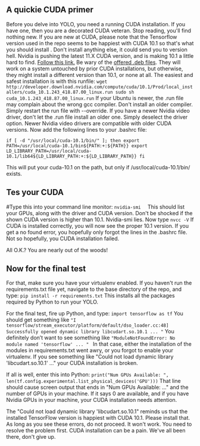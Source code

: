 ## A quickie CUDA primer

Before you delve into YOLO, you need a running CUDA installation. If you have one, then you are a decorated CUDA veteran. Stop reading, you'll find nothing new.
If you are new at CUDA, please note that the Tensorflow version used in the repo seems to be happiest with CUDA 10.1 so that's what you should install . Don't install anything else, it could send you to version hell. Nvidia is pushing the latest 11.X CUDA version, and is making 10.1 a little hard to find. [Follow this link.](https://developer.nvidia.com/cuda-10.1-download-archive-update2)
Be wary of the [offered .deb files](https://developer.nvidia.com/cuda-10.1-download-archive-update2target_os=Linux&target_arch=x86_64&target_distro=Ubuntu&target_version=1804&target_type=deblocal). They will work on a system untouched by prior CUDA installations, but otherwise, they might install a different version than 10.1, or none at all. The easiest and safest installation is with this runfile:
`
wget http://developer.download.nvidia.com/compute/cuda/10.1/Prod/local_installers/cuda_10.1.243_418.87.00_linux.run
sudo sh cuda_10.1.243_418.87.00_linux.run
`
If your Ubuntu is newer, the .run file may complain about the wrong gcc compiler. Don't install an older compiler. Simply restart the run file with --override. If you have a newer Nvidia video driver, don't let the .run file install an older one. Simply deselect the driver option. Newer Nvidia video drivers are compatible with older CUDA versions.
Now add the following lines to your .bashrc file:

`
if [ -d "/usr/local/cuda-10.1/bin/" ]; then
  export PATH=/usr/local/cuda-10.1/bin${PATH:+:${PATH}}
  export LD_LIBRARY_PATH=/usr/local/cuda-10.1/lib64${LD_LIBRARY_PATH:+:${LD_LIBRARY_PATH}}
fi
`

This will put your cuda-10.1 on the path, but only if /usr/local/cuda-10.1/bin/ exists.

## Tes your CUDA

#Type this into your command line monitor:
`
nvidia-smi  
`
This should list your GPUs, along with the driver and CUDA version. Don't be shocked if the shown CUDA version is higher than 10.1. Nvidia-smi lies.
Now type
`
nvcc -V
`
If CUDA is installed correctly, you will now see the proper 10.1 version. If you get a no found error, you hopefully only forgot the lines in the .bashrc file. Not so hopefully, you CUDA installation failed.

All O.K.? You are nearly out of the woods! 

## Now for the final test

For that, make sure you have your virtualenv enabled. If you haven't run the requirements.txt file yet, navigate to the base directory of the repo, and type:
`
pip install -r requirements.txt
`
This installs all the packages required by Python to run your YOLO.

For the final test, fire up Python, and type:
`
import tensorflow as tf
`
You should get something like 
`
"I tensorflow/stream_executor/platform/default/dso_loader.cc:48] Successfully opened dynamic library libcudart.so.10.1 ... "
`
You definitely don’t want to see something like 
`
"ModuleNotFoundError: No module named 'tensorflow' ... " 
`
In that case, either the installation of the modules in requirements.txt went awry, or you forgot to enable your virtualenv. 
If you see something like "Could not load dynamic library 'libcudart.so.10.1' ..." your CUDA installation is broken. 

If all is well, enter this into Python:
`
print("Num GPUs Available: ", len(tf.config.experimental.list_physical_devices('GPU')))
`
That line should cause screen output that ends in "Num GPUs Available: ..." and the number of GPUs in your machine. If it says 0 are available, and if you have Nvidia GPUs in your machine, your CUDA installation needs attention.

The "Could not load dynamic library 'libcudart.so.10.1" reminds us that the installed TensorFlow version is happiest with CUDA 10.1. Please install that. 
As long as you see these errors, do not proceed. It won't work. You need to resolve the problem first. CUDA installation can be a pain. We've all been there, don't give up.
